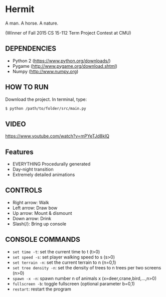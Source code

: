 # Hermit
A man. A horse. A nature.

(Winner of Fall 2015 CS 15-112 Term Project Contest at CMU)

## DEPENDENCIES
* Python 2 (https://www.python.org/downloads/)
* Pygame (http://www.pygame.org/download.shtml)
* Numpy (http://www.numpy.org)

## HOW TO RUN
Download the project. In terminal, type:
```bash
$ python /path/to/folder/src/main.py
```

## VIDEO
https://www.youtube.com/watch?v=mPYeTJd8klQ

## Features
* EVERYTHING Procedurally generated
* Day-night transition
* Extremely detailed animations

## CONTROLS
* Right arrow: Walk
* Left arrow: Draw bow
* Up arrow: Mount & dismount
* Down arrow: Drink
* Slash(/): Bring up console

## CONSOLE COMMANDS
* `set time -t`: set the current time to t (t>0)
* `set speed -s`: set player walking speed to s (s>0)
* `set terrain -n`: set the current terrain to n (n=0,1)
* `set tree density -n`: set the density of trees to n trees per two screens (n>0)
* `spawn -x -n`: spawn number n of animals x (x=deer,crane,bird,...,n>0)
* `fullscreen -b`: toggle fullscreen (optional parameter b=0,1)
* `restart`: restart the program
